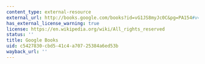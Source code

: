 ```yaml
---
content_type: external-resource
external_url: http://books.google.com/books?id=vG1JS8myJc0C&pg=PA154#v=onepage
has_external_license_warning: true
license: https://en.wikipedia.org/wiki/All_rights_reserved
status: ''
title: Google Books
uid: c5427830-cbd5-41c4-a707-25384a6ed53b
wayback_url: ''
---
```

